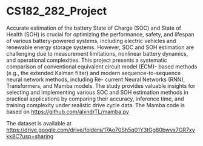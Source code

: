 # CS182_282_Project

Accurate estimation of the battery State of Charge
(SOC) and State of Health (SOH) is crucial for optimizing the
performance, safety, and lifespan of various battery-powered
systems, including electric vehicles and renewable energy storage
systems. However, SOC and SOH estimation are challenging
due to measurement limitations, nonlinear battery dynamics,
and operational complexities. This project presents a systematic
comparison of conventional equivalent circuit model (ECM)-
based methods (e.g., the extended Kalman filter) and modern
sequence-to-sequence neural network methods, including Re-
current Neural Networks (RNN), Transformers, and Mamba
models. The study provides valuable insights for selecting and
implementing various SOC and SOH estimation methods in
practical applications by comparing their accuracy, inference
time, and training complexity under realistic drive cycle data.
The Mamba code is based on https://github.com/alxndrTL/mamba.py

The dataset is available at https://drive.google.com/drive/folders/17Ao70Sh5q01Y3tGg80bwvx7GR7xykk8C?usp=sharing
